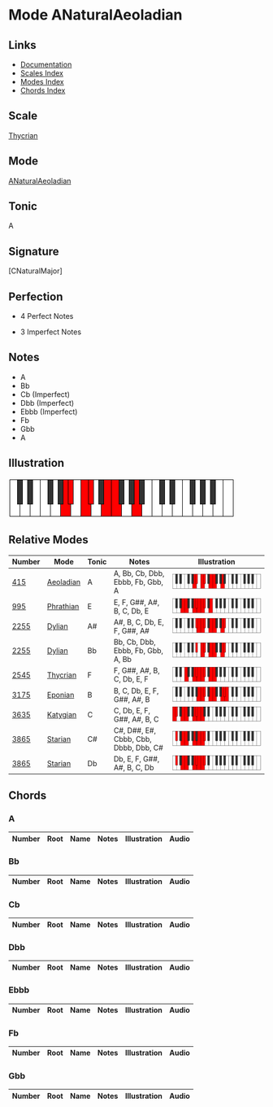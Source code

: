 # Mode ANaturalAeoladian

## Links

- [Documentation](index.md)
- [Scales Index](Scales.md)
- [Modes Index](Modes.md)
- [Chords Index](Chords.md)

## Scale

[Thycrian](ScaleThycrian.md)

## Mode

[ANaturalAeoladian](ModeANaturalAeoladian.md)

## Tonic

A

## Signature

[CNaturalMajor]

## Perfection

 - 4 Perfect Notes

 - 3 Imperfect Notes

## Notes

- A
- Bb
- Cb (Imperfect)
- Dbb (Imperfect)
- Ebbb (Imperfect)
- Fb
- Gbb
- A

## Illustration

![ANaturalAeoladian](ModeANaturalAeoladian.png)

## Relative Modes

| Number | Mode | Tonic | Notes | Illustration |
|--------|------|-------|-------|--------------|
| [415](https://ianring.com/musictheory/scales/415) | [Aeoladian](ModeAeoladian.md) | A | A, Bb, Cb, Dbb, Ebbb, Fb, Gbb, A | ![ANaturalAeoladian](ModeANaturalAeoladian.png) |
| [995](https://ianring.com/musictheory/scales/995) | [Phrathian](ModePhrathian.md) | E | E, F, G##, A#, B, C, Db, E | ![ENaturalPhrathian](ModeENaturalPhrathian.png) |
| [2255](https://ianring.com/musictheory/scales/2255) | [Dylian](ModeDylian.md) | A# | A#, B, C, Db, E, F, G##, A# | ![ASharpDylian](ModeASharpDylian.png) |
| [2255](https://ianring.com/musictheory/scales/2255) | [Dylian](ModeDylian.md) | Bb | Bb, Cb, Dbb, Ebbb, Fb, Gbb, A, Bb | ![BFlatDylian](ModeBFlatDylian.png) |
| [2545](https://ianring.com/musictheory/scales/2545) | [Thycrian](ModeThycrian.md) | F | F, G##, A#, B, C, Db, E, F | ![FNaturalThycrian](ModeFNaturalThycrian.png) |
| [3175](https://ianring.com/musictheory/scales/3175) | [Eponian](ModeEponian.md) | B | B, C, Db, E, F, G##, A#, B | ![BNaturalEponian](ModeBNaturalEponian.png) |
| [3635](https://ianring.com/musictheory/scales/3635) | [Katygian](ModeKatygian.md) | C | C, Db, E, F, G##, A#, B, C | ![CNaturalKatygian](ModeCNaturalKatygian.png) |
| [3865](https://ianring.com/musictheory/scales/3865) | [Starian](ModeStarian.md) | C# | C#, D##, E#, Cbbb, Cbb, Dbbb, Dbb, C# | ![CSharpStarian](ModeCSharpStarian.png) |
| [3865](https://ianring.com/musictheory/scales/3865) | [Starian](ModeStarian.md) | Db | Db, E, F, G##, A#, B, C, Db | ![DFlatStarian](ModeDFlatStarian.png) |

## Chords

### A

| Number | Root | Name | Notes | Illustration | Audio |
|--------|------|------|-------|--------------|-------|

### Bb

| Number | Root | Name | Notes | Illustration | Audio |
|--------|------|------|-------|--------------|-------|

### Cb

| Number | Root | Name | Notes | Illustration | Audio |
|--------|------|------|-------|--------------|-------|

### Dbb

| Number | Root | Name | Notes | Illustration | Audio |
|--------|------|------|-------|--------------|-------|

### Ebbb

| Number | Root | Name | Notes | Illustration | Audio |
|--------|------|------|-------|--------------|-------|

### Fb

| Number | Root | Name | Notes | Illustration | Audio |
|--------|------|------|-------|--------------|-------|

### Gbb

| Number | Root | Name | Notes | Illustration | Audio |
|--------|------|------|-------|--------------|-------|

